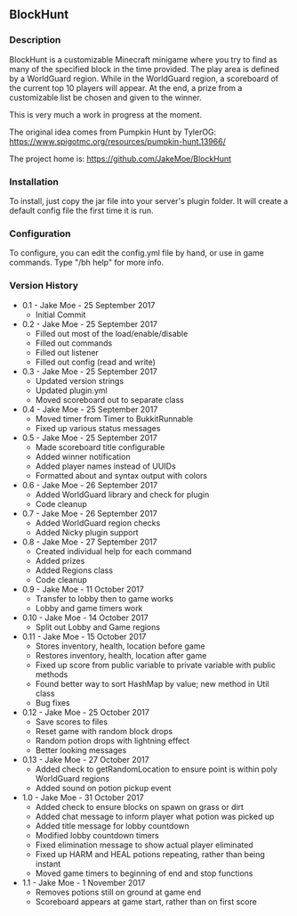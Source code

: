 ## BlockHunt

### Description

BlockHunt is a customizable Minecraft minigame where you try to find as many of the specified block in the time provided. The play area is defined by a WorldGuard region. While in the WorldGuard region, a scoreboard of the current top 10 players will appear. At the end, a prize from a customizable list be chosen and given to the winner.

This is very much a work in progress at the moment.

The original idea comes from Pumpkin Hunt by TylerOG: https://www.spigotmc.org/resources/pumpkin-hunt.13966/

The project home is: https://github.com/JakeMoe/BlockHunt

### Installation

To install, just copy the jar file into your server's plugin folder. It will create a default config file the first time it is run.

### Configuration

To configure, you can edit the config.yml file by hand, or use in game commands. Type "/bh help" for more info. 

### Version History

* 0.1 - Jake Moe - 25 September 2017
  * Initial Commit
* 0.2 - Jake Moe - 25 September 2017
  * Filled out most of the load/enable/disable
  * Filled out commands
  * Filled out listener
  * Filled out config (read and write)
* 0.3 - Jake Moe - 25 September 2017
  * Updated version strings
  * Updated plugin.yml
  * Moved scoreboard out to separate class
* 0.4 - Jake Moe - 25 September 2017
  * Moved timer from Timer to BukkitRunnable
  * Fixed up various status messages
* 0.5 - Jake Moe - 25 September 2017
  * Made scoreboard title configurable
  * Added winner notification
  * Added player names instead of UUIDs
  * Formatted about and syntax output with colors
* 0.6 - Jake Moe - 26 September 2017
  * Added WorldGuard library and check for plugin
  * Code cleanup
* 0.7 - Jake Moe - 26 September 2017
  * Added WorldGuard region checks
  * Added Nicky plugin support
* 0.8 - Jake Moe - 27 September 2017
  * Created individual help for each command
  * Added prizes
  * Added Regions class
  * Code cleanup
* 0.9 - Jake Moe - 11 October 2017
  * Transfer to lobby then to game works
  * Lobby and game timers work
* 0.10 - Jake Moe - 14 October 2017
  * Split out Lobby and Game regions
* 0.11 - Jake Moe - 15 October 2017
  * Stores inventory, health, location before game
  * Restores inventory, health, location after game
  * Fixed up score from public variable to private variable with public methods
  * Found better way to sort HashMap by value; new method in Util class
  * Bug fixes
* 0.12 - Jake Moe - 25 October 2017
  * Save scores to files
  * Reset game with random block drops
  * Random potion drops with lightning effect
  * Better looking messages
* 0.13 - Jake Moe - 27 October 2017
  * Added check to getRandomLocation to ensure point is within poly WorldGuard regions
  * Added sound on potion pickup event
* 1.0 - Jake Moe - 31 October 2017
  * Added check to ensure blocks on spawn on grass or dirt
  * Added chat message to inform player what potion was picked up
  * Added title message for lobby countdown
  * Modified lobby countdown timers
  * Fixed elimination message to show actual player eliminated
  * Fixed up HARM and HEAL potions repeating, rather than being instant
  * Moved game timers to beginning of end and stop functions
* 1.1 - Jake Moe - 1 November 2017
  * Removes potions still on ground at game end
  * Scoreboard appears at game start, rather than on first score